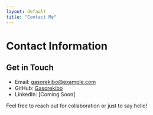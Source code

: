 ```yaml
---
layout: default
title: "Contact Me"
---
```


# Contact Information

## Get in Touch
- Email: gasorekibo@example.com
- GitHub: [Gasorekibo](https://github.com/Gasorekibo)
- LinkedIn: [Coming Soon]

Feel free to reach out for collaboration or just to say hello!